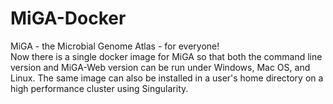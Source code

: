 # MiGA-Docker

MiGA - the Microbial Genome Atlas - for everyone!  
Now there is a single docker image for MiGA so that both the command line version and MiGA-Web version can be run under Windows, Mac OS, and Linux. The same image can also be installed in a user's home directory on a high performance cluster using Singularity.

